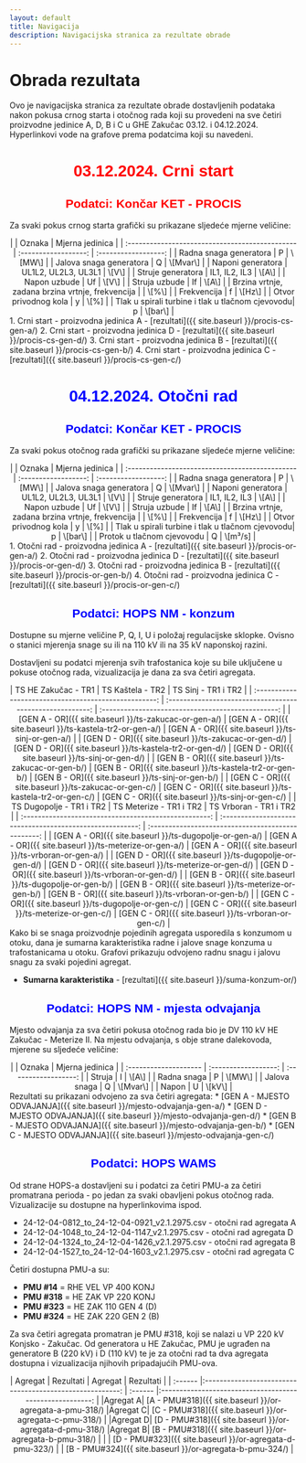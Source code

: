 ```yaml
---
layout: default
title: Navigacija
description: Navigacijska stranica za rezultate obrade
---
```


# Obrada rezultata

Ovo je navigacijska stranica za rezultate obrade dostavljenih podataka nakon pokusa
crnog starta i otočnog rada koji su provedeni na sve četiri proizvodne jedinice A, D, B i C u GHE Zakučac
03.12. i 04.12.2024. Hyperlinkovi vode na grafove prema podatcima koji su navedeni. 


<h1 style="text-align: center; font-family: Helvetica; color: red">03.12.2024. Crni start</h1>

<h2 style="text-align: center; font-family: Helvetica; color: red">Podatci: Končar KET - PROCIS</h2>

Za svaki pokus crnog starta grafički su prikazane sljedeće mjerne veličine:

<style scoped>
table {
  font-size: 13px;
}
</style>
<center>
|                                                  | Oznaka               |  Mjerna jedinica     |
| :----------------------------------------------  | :------------------: | :------------------: |
| Radna snaga generatora                           | P                    | \[MW\]                |
| Jalova snaga generatora                          | Q                    | \[Mvar\]              |
| Naponi generatora                                | UL1L2, UL2L3, UL3L1  | \[V\]                |
| Struje generatora                                | IL1, IL2, IL3        | \[A\]                |
| Napon uzbude                                     | Uf                   | \[V\]                |
| Struja uzbude                                    | If                   | \[A\]                |
| Brzina vrtnje, zadana brzina vrtnje, frekvencija |                      | \[%\]                |
| Frekvencija                                      | f                    | \[Hz\]                |
| Otvor privodnog kola                             | y                    | \[%]                  |
| Tlak u spirali turbine i tlak u tlačnom cjevovodu| p                    | \[bar\]              |
</center>
1. Crni start - proizvodna jedinica A - [rezultati]({{ site.baseurl }}/procis-cs-gen-a/)
2. Crni start - proizvodna jedinica D - [rezultati]({{ site.baseurl }}/procis-cs-gen-d/)
3. Crni start - proizvodna jedinica B - [rezultati]({{ site.baseurl }}/procis-cs-gen-b/)
4. Crni start - proizvodna jedinica C - [rezultati]({{ site.baseurl }}/procis-cs-gen-c/)


<h1 style="text-align: center; font-family: Helvetica; color: blue">04.12.2024. Otočni rad</h1>

<h2 style="text-align: center; font-family: Helvetica; color: blue">Podatci: Končar KET - PROCIS</h2>

Za svaki pokus otočnog rada grafički su prikazane sljedeće mjerne veličine:
<center>
|                                                  | Oznaka               |  Mjerna jedinica     |
| :----------------------------------------------  | :------------------: | :------------------: |
| Radna snaga generatora                           | P                    | \[MW\]               |
| Jalova snaga generatora                          | Q                    | \[Mvar\]             |
| Naponi generatora                                | UL1L2, UL2L3, UL3L1  | \[V\]                |
| Struje generatora                                | IL1, IL2, IL3        | \[A\]                |
| Napon uzbude                                     | Uf                   | \[V\]                |
| Struja uzbude                                    | If                   | \[A\]                |
| Brzina vrtnje, zadana brzina vrtnje, frekvencija |                      | \[%\]                |
| Frekvencija                                      | f                    | \[Hz\]               |
| Otvor privodnog kola                             | y                    | \[%]                 |
| Tlak u spirali turbine i tlak u tlačnom cjevovodu| p                    | \[bar\]              |
| Protok u tlačnom cjevovodu                       | Q                    | \[m³/s]              |
</center>
1. Otočni rad - proizvodna jedinica A - [rezultati]({{ site.baseurl }}/procis-or-gen-a/)
2. Otočni rad - proizvodna jedinica D - [rezultati]({{ site.baseurl }}/procis-or-gen-d/)
3. Otočni rad - proizvodna jedinica B - [rezultati]({{ site.baseurl }}/procis-or-gen-b/)
4. Otočni rad - proizvodna jedinica C - [rezultati]({{ site.baseurl }}/procis-or-gen-c/)

<h2 style="text-align: center; font-family: Helvetica; color: blue">Podatci: HOPS NM - konzum</h2>

Dostupne su mjerne veličine P, Q, I, U i položaj regulacijske sklopke. 
Ovisno o stanici mjerenja snage su ili na 110 kV ili na 35 kV naponskoj razini.

Dostavljeni su podatci mjerenja svih trafostanica koje su bile uključene u pokuse otočnog rada, vizualizacija je dana za sva četiri agregata.

<style scoped>
table {
  font-size: 16px;
}
</style> 
<center>
| TS HE Zakučac - TR1                                   |  TS Kaštela - TR2                                         |  TS Sinj - TR1 i TR2                               |
| :---------------------------------------------------: | :-------------------------------------------------------: | :------------------------------------------------: |
| [GEN A - OR]({{ site.baseurl }}/ts-zakucac-or-gen-a/) | [GEN A - OR]({{ site.baseurl }}/ts-kastela-tr2-or-gen-a/) | [GEN A - OR]({{ site.baseurl }}/ts-sinj-or-gen-a/) |
| [GEN D - OR]({{ site.baseurl }}/ts-zakucac-or-gen-d/) | [GEN D - OR]({{ site.baseurl }}/ts-kastela-tr2-or-gen-d/) | [GEN D - OR]({{ site.baseurl }}/ts-sinj-or-gen-d/) |
| [GEN B - OR]({{ site.baseurl }}/ts-zakucac-or-gen-b/) | [GEN B - OR]({{ site.baseurl }}/ts-kastela-tr2-or-gen-b/) | [GEN B - OR]({{ site.baseurl }}/ts-sinj-or-gen-b/) |
| [GEN C - OR]({{ site.baseurl }}/ts-zakucac-or-gen-c/) | [GEN C - OR]({{ site.baseurl }}/ts-kastela-tr2-or-gen-c/) | [GEN C - OR]({{ site.baseurl }}/ts-sinj-or-gen-c/) |
| TS Dugopolje - TR1 i TR2                              |  TS Meterize - TR1 i TR2                                  |  TS Vrboran - TR1 i TR2                            |
| :---------------------------------------------------: | :-------------------------------------------------------: | :------------------------------------------------: |
| [GEN A - OR]({{ site.baseurl }}/ts-dugopolje-or-gen-a/) | [GEN A - OR]({{ site.baseurl }}/ts-meterize-or-gen-a/)  | [GEN A - OR]({{ site.baseurl }}/ts-vrboran-or-gen-a/) |
| [GEN D - OR]({{ site.baseurl }}/ts-dugopolje-or-gen-d/) | [GEN D - OR]({{ site.baseurl }}/ts-meterize-or-gen-d/)  | [GEN D - OR]({{ site.baseurl }}/ts-vrboran-or-gen-d/) |
| [GEN B - OR]({{ site.baseurl }}/ts-dugopolje-or-gen-b/) | [GEN B - OR]({{ site.baseurl }}/ts-meterize-or-gen-b/)  | [GEN B - OR]({{ site.baseurl }}/ts-vrboran-or-gen-b/) |
| [GEN C - OR]({{ site.baseurl }}/ts-dugopolje-or-gen-c/) | [GEN C - OR]({{ site.baseurl }}/ts-meterize-or-gen-c/)  | [GEN C - OR]({{ site.baseurl }}/ts-vrboran-or-gen-c/) |
</center>
Kako bi se snaga proizvodnje pojedinih agregata usporedila s konzumom u otoku, 
dana je sumarna karakteristika radne i jalove snage konzuma u trafostanicama u otoku.
Grafovi prikazuju odvojeno radnu snagu i jalovu snagu za svaki pojedini agregat.

* **Sumarna karakteristika** - [rezultati]({{ site.baseurl }}/suma-konzum-or/)

<h2 style="text-align: center; font-family: Helvetica; color: blue">Podatci: HOPS NM - mjesta odvajanja</h2>

Mjesto odvajanja za sva četiri pokusa otočnog rada bio je DV 110 kV HE Zakučac - Meterize II.
Na mjestu odvajanja, s obje strane dalekovoda, mjerene su sljedeće veličine:
<center>
|                        | Oznaka               |  Mjerna jedinica     |
| :--------------------  | :------------------: | :------------------: |
| Struja                 | I                    | \[A\]                |
| Radna snaga            | P                    | \[MW\]               |
| Jalova snaga           | Q                    | \[Mvar\]             |
| Napon                  | U                    | \[kV\]               |
</center>
Rezultati su prikazani odvojeno za sva četiri agregata:
* [GEN A - MJESTO ODVAJANJA]({{ site.baseurl }}/mjesto-odvajanja-gen-a/)
* [GEN D - MJESTO ODVAJANJA]({{ site.baseurl }}/mjesto-odvajanja-gen-d/)
* [GEN B - MJESTO ODVAJANJA]({{ site.baseurl }}/mjesto-odvajanja-gen-b/)
* [GEN C - MJESTO ODVAJANJA]({{ site.baseurl }}/mjesto-odvajanja-gen-c/)


<h2 style="text-align: center; font-family: Helvetica; color: blue">Podatci: HOPS WAMS</h2>

Od strane HOPS-a dostavljeni su i podatci za četiri PMU-a za četiri promatrana perioda - po 
jedan za svaki obavljeni pokus otočnog rada. Vizualizacije su dostupne na hyperlinkovima ispod.
* 24-12-04-0812_to_24-12-04-0921_v2.1.2975.csv - otočni rad agregata A
* 24-12-04-1048_to_24-12-04-1147_v2.1.2975.csv - otočni rad agregata D
* 24-12-04-1324_to_24-12-04-1426_v2.1.2975.csv - otočni rad agregata B
* 24-12-04-1527_to_24-12-04-1603_v2.1.2975.csv - otočni rad agregata C

Četiri dostupna PMU-a su:
* **PMU #14** = RHE VEL VP 400 KONJ
* **PMU #318** = HE ZAK VP 220 KONJ
* **PMU #323** = HE ZAK 110 GEN 4 (D)
* **PMU #324** = HE ZAK 220 GEN 2 (B)

Za sva četiri agregata promatran je PMU #318, koji se nalazi u VP 220 kV Konjsko - Zakučac.
Od generatora u HE Zakučac, PMU je ugrađen na generatore B (220 kV) i D (110 kV) te je za otočni rad
ta dva agregata dostupna i vizualizacija njihovih pripadajućih PMU-ova.

<center>
| Agregat | Rezultati                                                | Agregat | Rezultati                                                |
| :------ |:-------------------------------------------------------: | :------ |:-------------------------------------------------------: | 
|Agregat A| [A - PMU#318]({{ site.baseurl }}/or-agregata-a-pmu-318/) |Agregat C| [C - PMU#318]({{ site.baseurl }}/or-agregata-c-pmu-318/) |
|Agregat D| [D - PMU#318]({{ site.baseurl }}/or-agregata-d-pmu-318/) |Agregat B| [B - PMU#318]({{ site.baseurl }}/or-agregata-b-pmu-318/) |
|         | [D - PMU#323]({{ site.baseurl }}/or-agregata-d-pmu-323/) |         | [B - PMU#324]({{ site.baseurl }}/or-agregata-b-pmu-324/) |
</center>

